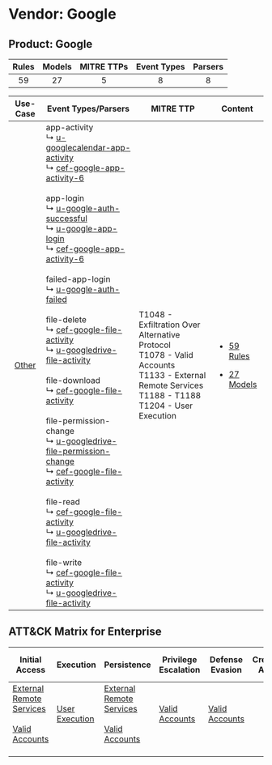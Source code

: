 Vendor: Google
==============
Product: Google
---------------
| Rules | Models | MITRE TTPs | Event Types | Parsers |
|:-----:|:------:|:----------:|:-----------:|:-------:|
|  59   |   27   |     5      |      8      |    8    |

|                Use-Case                | Event Types/Parsers                                                                                                                                                                                                                                                                                                                                                                                                                                                                                                                                                                                                                                                                                                                                                                                                                                                                                                                                                                                                                                                                                                                                                                                                                                                                                                                                                                                                                                                                                                        | MITRE TTP                                                                                                                                                   | Content                                                                                          |
|:--------------------------------------:| -------------------------------------------------------------------------------------------------------------------------------------------------------------------------------------------------------------------------------------------------------------------------------------------------------------------------------------------------------------------------------------------------------------------------------------------------------------------------------------------------------------------------------------------------------------------------------------------------------------------------------------------------------------------------------------------------------------------------------------------------------------------------------------------------------------------------------------------------------------------------------------------------------------------------------------------------------------------------------------------------------------------------------------------------------------------------------------------------------------------------------------------------------------------------------------------------------------------------------------------------------------------------------------------------------------------------------------------------------------------------------------------------------------------------------------------------------------------------------------------------------------------------- | ----------------------------------------------------------------------------------------------------------------------------------------------------------- | ------------------------------------------------------------------------------------------------ |
| [Other](../../../UseCases/uc_other.md) |  app-activity<br> ↳ [u-googlecalendar-app-activity](Parsers/parserContent_u-googlecalendar-app-activity.md)<br> ↳ [cef-google-app-activity-6](Parsers/parserContent_cef-google-app-activity-6.md)<br><br> app-login<br> ↳ [u-google-auth-successful](Parsers/parserContent_u-google-auth-successful.md)<br> ↳ [u-google-app-login](Parsers/parserContent_u-google-app-login.md)<br> ↳ [cef-google-app-activity-6](Parsers/parserContent_cef-google-app-activity-6.md)<br><br> failed-app-login<br> ↳ [u-google-auth-failed](Parsers/parserContent_u-google-auth-failed.md)<br><br> file-delete<br> ↳ [cef-google-file-activity](Parsers/parserContent_cef-google-file-activity.md)<br> ↳ [u-googledrive-file-activity](Parsers/parserContent_u-googledrive-file-activity.md)<br><br> file-download<br> ↳ [cef-google-file-activity](Parsers/parserContent_cef-google-file-activity.md)<br><br> file-permission-change<br> ↳ [u-googledrive-file-permission-change](Parsers/parserContent_u-googledrive-file-permission-change.md)<br> ↳ [cef-google-file-activity](Parsers/parserContent_cef-google-file-activity.md)<br><br> file-read<br> ↳ [cef-google-file-activity](Parsers/parserContent_cef-google-file-activity.md)<br> ↳ [u-googledrive-file-activity](Parsers/parserContent_u-googledrive-file-activity.md)<br><br> file-write<br> ↳ [cef-google-file-activity](Parsers/parserContent_cef-google-file-activity.md)<br> ↳ [u-googledrive-file-activity](Parsers/parserContent_u-googledrive-file-activity.md)<br> | T1048 - Exfiltration Over Alternative Protocol<br>T1078 - Valid Accounts<br>T1133 - External Remote Services<br>T1188 - T1188<br>T1204 - User Execution<br> | [<ul><li>59 Rules</li></ul><ul><li>27 Models</li></ul>](Rules_Models/r_m_google_google_Other.md) |

ATT&CK Matrix for Enterprise
----------------------------
| Initial Access                                                                                                                                   | Execution                                                           | Persistence                                                                                                                                      | Privilege Escalation                                                | Defense Evasion                                                     | Credential Access | Discovery | Lateral Movement | Collection | Command and Control | Exfiltration                                                                                | Impact |
| ------------------------------------------------------------------------------------------------------------------------------------------------ | ------------------------------------------------------------------- | ------------------------------------------------------------------------------------------------------------------------------------------------ | ------------------------------------------------------------------- | ------------------------------------------------------------------- | ----------------- | --------- | ---------------- | ---------- | ------------------- | ------------------------------------------------------------------------------------------- | ------ |
| [External Remote Services](https://attack.mitre.org/techniques/T1133)<br><br>[Valid Accounts](https://attack.mitre.org/techniques/T1078)<br><br> | [User Execution](https://attack.mitre.org/techniques/T1204)<br><br> | [External Remote Services](https://attack.mitre.org/techniques/T1133)<br><br>[Valid Accounts](https://attack.mitre.org/techniques/T1078)<br><br> | [Valid Accounts](https://attack.mitre.org/techniques/T1078)<br><br> | [Valid Accounts](https://attack.mitre.org/techniques/T1078)<br><br> |                   |           |                  |            |                     | [Exfiltration Over Alternative Protocol](https://attack.mitre.org/techniques/T1048)<br><br> |        |